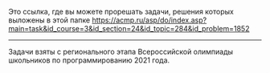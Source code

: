 
Это ссылка, где вы можете прорешать задачи, решения которых выложены в этой папке
https://acmp.ru/asp/do/index.asp?main=task&id_course=3&id_section=24&id_topic=284&id_problem=1852

---

Задачи взяты с регионального этапа Всероссийской олимпиады школьников по программированию 2021 года.